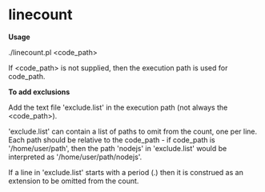 # linecount

<b>Usage</b>

./linecount.pl <code_path>

If <code_path> is not supplied, then the execution path is used for code_path.

  
<b>To add exclusions</b>

Add the text file 'exclude.list' in the execution path (not always the <code_path>).

'exclude.list' can contain a list of paths to omit from the count, one per line. Each path should be relative to the code_path - if code_path is '/home/user/path', then the path 'nodejs' in 'exclude.list' would be interpreted as '/home/user/path/nodejs'.

If a line in 'exclude.list' starts with a period (.) then it is construed as an extension to be omitted from the count.
